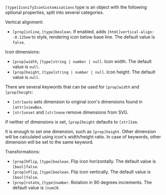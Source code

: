 `[type]IconifyIconCustomisations` type is an object with the following optional properties, split into several categories.

Vertical alignment:

- `[prop]inline`, `[type]boolean`. If enabled, adds `[html]vertical-align: -0.125em` to style, rendering icon below base line. The default value is `false`.

Icon dimensions:

- `[prop]width`, `[type]string | number | null`. Icon width. The default value is `null`.
- `[prop]height`, `[type]string | number | null`. Icon height. The default value is `null`.

There are several keywords that can be used for `[prop]width` and `[prop]height`:

- `[str]auto` sets dimension to original icon's dimensions found in `[attr]viewBox`.
- `[str]unset` and `[str]none` remove dimensions from SVG.

If neither of dimensions is set, `[prop]height` defaults to `[str]1em`.

It is enough to set one dimension, such as `[prop]height`. Other dimension will be calculated using icon's width/height ratio. In case of keywords, other dimension will be set to the same keyword.

Transformations:

- `[prop]hFlip`, `[type]boolean`. Flip icon horizontally. The default value is `[bool]false`.
- `[prop]vFlip`, `[type]boolean`. Flip icon vertically. The default value is `[bool]false`.
- `[prop]rotate`, `[type]number`. Rotation in 90 degrees increments. The default value is `[num]0`.
